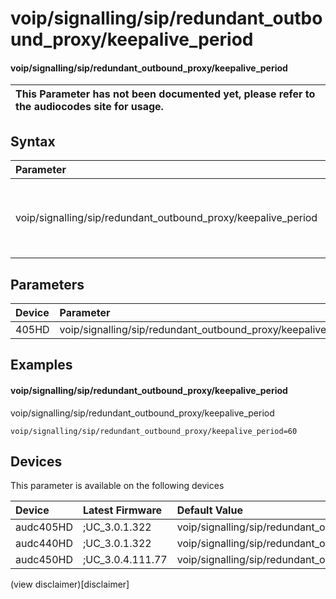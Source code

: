 ﻿---
description: voip/signalling/sip/redundant_outbound_proxy/keepalive_period
search: false
---

# voip/signalling/sip/redundant_outbound_proxy/keepalive_period

#### voip/signalling/sip/redundant_outbound_proxy/keepalive_period


| This Parameter has not been documented yet, please refer to the audiocodes site for usage.  |
| :--- |

## Syntax
| Parameter | Syntax |
| :--- | :--- |
|voip/signalling/sip/redundant_outbound_proxy/keepalive_period | {% raw %} undefined {% endraw %} |

## Parameters
|Device|Parameter|value|Description|
|:---|:---|:---|:---|
| 405HD | voip/signalling/sip/redundant_outbound_proxy/keepalive_period |  |  |

## Examples
#### voip/signalling/sip/redundant_outbound_proxy/keepalive_period

voip/signalling/sip/redundant_outbound_proxy/keepalive_period

```
voip/signalling/sip/redundant_outbound_proxy/keepalive_period=60
```

## Devices
This parameter is available on the following devices

| Device | Latest Firmware | Default Value |
|:---|:---|:---|
| audc405HD | ;UC_3.0.1.322 | voip/signalling/sip/redundant_outbound_proxy/keepalive_period=60 
| audc440HD | ;UC_3.0.1.322 | voip/signalling/sip/redundant_outbound_proxy/keepalive_period=60 
| audc450HD | ;UC_3.0.4.111.77 | voip/signalling/sip/redundant_outbound_proxy/keepalive_period=60 

(view disclaimer)[disclaimer]

